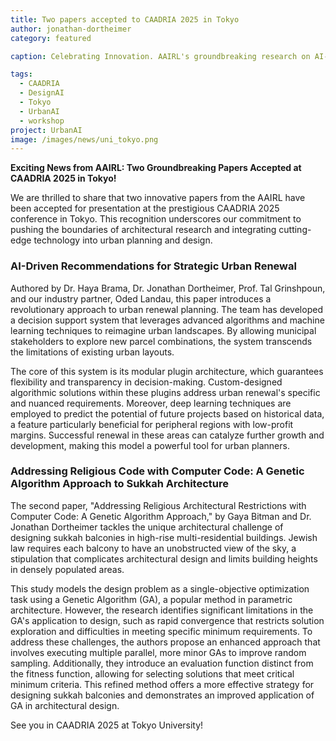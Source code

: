 ```yaml
---
title: Two papers accepted to CAADRIA 2025 in Tokyo
author: jonathan-dortheimer
category: featured

caption: Celebrating Innovation. AAIRL's groundbreaking research on AI-driven urban renewal and genetic algorithm-based architectural design heads to CAADRIA 2025 in Tokyo. Join us as we redefine the future of urban landscapes and architectural challenges!

tags:
  - CAADRIA 
  - DesignAI
  - Tokyo 
  - UrbanAI
  - workshop
project: UrbanAI
image: /images/news/uni_tokyo.png
---
```


**Exciting News from AAIRL: Two Groundbreaking Papers Accepted at CAADRIA 2025 in Tokyo!**

We are thrilled to share that two innovative papers from the AAIRL have been accepted for presentation at the prestigious CAADRIA 2025 conference in Tokyo. This recognition underscores our commitment to pushing the boundaries of architectural research and integrating cutting-edge technology into urban planning and design.

### AI-Driven Recommendations for Strategic Urban Renewal

Authored by Dr. Haya Brama, Dr. Jonathan Dortheimer, Prof. Tal Grinshpoun, and our industry partner, Oded Landau, this paper introduces a revolutionary approach to urban renewal planning. The team has developed a decision support system that leverages advanced algorithms and machine learning techniques to reimagine urban landscapes. By allowing municipal stakeholders to explore new parcel combinations, the system transcends the limitations of existing urban layouts.

The core of this system is its modular plugin architecture, which guarantees flexibility and transparency in decision-making. Custom-designed algorithmic solutions within these plugins address urban renewal's specific and nuanced requirements. Moreover, deep learning techniques are employed to predict the potential of future projects based on historical data, a feature particularly beneficial for peripheral regions with low-profit margins. Successful renewal in these areas can catalyze further growth and development, making this model a powerful tool for urban planners.


### Addressing Religious Code with Computer Code: A Genetic Algorithm Approach to Sukkah Architecture

The second paper, "Addressing Religious Architectural Restrictions with Computer Code: A Genetic Algorithm Approach," by Gaya Bitman and Dr. Jonathan Dortheimer tackles the unique architectural challenge of designing sukkah balconies in high-rise multi-residential buildings. Jewish law requires each balcony to have an unobstructed view of the sky, a stipulation that complicates architectural design and limits building heights in densely populated areas.

This study models the design problem as a single-objective optimization task using a Genetic Algorithm (GA), a popular method in parametric architecture. However, the research identifies significant limitations in the GA's application to design, such as rapid convergence that restricts solution exploration and difficulties in meeting specific minimum requirements. To address these challenges, the authors propose an enhanced approach that involves executing multiple parallel, more minor GAs to improve random sampling. Additionally, they introduce an evaluation function distinct from the fitness function, allowing for selecting solutions that meet critical minimum criteria. This refined method offers a more effective strategy for designing sukkah balconies and demonstrates an improved application of GA in architectural design.

See you in CAADRIA 2025 at Tokyo University!